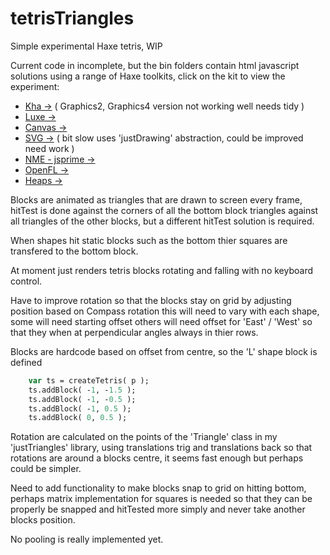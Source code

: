# tetrisTriangles

Simple experimental Haxe tetris, WIP

Current code in incomplete, but the bin folders contain html javascript solutions using a range of Haxe toolkits, click on the kit to view the experiment:

- [Kha ->](https://rawgit.com/nanjizal/simpleTetris/master/binKha2/html5/index.html)        ( Graphics2, Graphics4 version not working well needs tidy )
- [Luxe ->](https://rawgit.com/nanjizal/simpleTetris/master/binLuxe/web/index.html)
- [Canvas ->](https://rawgit.com/nanjizal/simpleTetris/master/binCanvas/index.html)
- [SVG ->](https://rawgit.com/nanjizal/simpleTetris/master/binSVG/index.html)                ( bit slow uses 'justDrawing' abstraction, could be improved need work )
- [NME - jsprime ->](https://rawgit.com/nanjizal/simpleTetris/master/binNme/jsprime/TetrisTrianglesFlash/index.html)
- [OpenFL ->](https://rawgit.com/nanjizal/simpleTetris/master/binOpenFL/index.html)
- [Heaps ->](https://rawgit.com/nanjizal/simpleTetris/master/binHeaps/index.html)

Blocks are animated as triangles that are drawn to screen every frame, hitTest is done against the corners of all the bottom block triangles against all triangles of the other blocks, but a different hitTest solution is required.

When shapes hit static blocks such as the bottom thier squares are transfered to the bottom block.

At moment just renders tetris blocks rotating and falling with no keyboard control.

Have to improve rotation so that the blocks stay on grid by adjusting position based on Compass rotation this will need to vary with each shape, some will need starting offset others will need offset for 'East' / 'West' so that they when at perpendicular angles always in thier rows.

Blocks are hardcode based on offset from centre, so the 'L' shape block is defined

``` haxe
    var ts = createTetris( p );
    ts.addBlock( -1, -1.5 );
    ts.addBlock( -1, -0.5 );
    ts.addBlock( -1, 0.5 );
    ts.addBlock( 0, 0.5 );
```

Rotation are calculated on the points of the 'Triangle' class in my 'justTriangles' library, using translations trig and translations back so that rotations are around a blocks centre, it seems fast enough but perhaps could be simpler.

Need to add functionality to make blocks snap to grid on hitting bottom, perhaps matrix implementation for squares is needed so that they can be properly be snapped and hitTested more simply and never take another blocks position. 

No pooling is really implemented yet.

